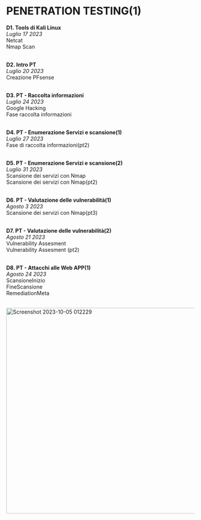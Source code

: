 <h1> PENETRATION TESTING(1) </h1>
<b>  D1. Tools di Kali Linux </b>
 <i> <br> Luglio 17 2023 </i>
 <br> Netcat
 <br> Nmap Scan
 
<b> <br> D2. Intro PT </b>
 <i> <br> Luglio 20 2023 </i>
 <br> Creazione PFsense

<b> <br> D3. PT - Raccolta informazioni </b>
 <i> <br> Luglio 24 2023 </i>
 <br> Google Hacking
 <br> Fase raccolta informazioni

<b> <br> D4. PT - Enumerazione Servizi e scansione(1) </b>
 <i> <br> Luglio 27 2023 </i>
 <br> Fase di raccolta informazioni(pt2)

<b> <br> D5. PT - Enumerazione Servizi e scansione(2) </b>
 <i> <br> Luglio 31 2023 </i>
 <br> Scansione dei servizi con Nmap
 <br> Scansione dei servizi con Nmap(pt2)

<b> <br> D6. PT - Valutazione delle vulnerabilità(1) </b>
 <i> <br> Agosto 3 2023 </i>
 <br> Scansione dei servizi con Nmap(pt3)

<b> <br> D7. PT - Valutazione delle vulnerabilità(2) </b>
 <i> <br> Agosto 21 2023 </i>
 <br> Vulnerability Assesment
 <br> Vulnerability Assesment (pt2)

<b> <br> D8. PT - Attacchi alle Web APP(1) </b>
 <i> <br> Agosto 24 2023 </i>
 <br> ScansioneInizio
 <br> FineScansione
 <br> RemediationMeta
 
<br> <img width="550" alt="Screenshot 2023-10-05 012229" src="https://github.com/Jenovia02/Cybersecurity-Analyst/assets/134729946/19ab4b4b-49de-4fd2-9b09-abda65b97d52">


